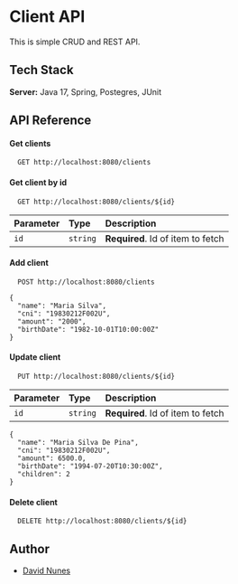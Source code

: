 # Client API

This is simple CRUD and REST API.

## Tech Stack

**Server:** Java 17, Spring, Postegres, JUnit

## API Reference

#### Get clients

```http
  GET http://localhost:8080/clients
```

#### Get client by id

```http
  GET http://localhost:8080/clients/${id}
```

| Parameter | Type     | Description                       |
| :-------- | :------- | :-------------------------------- |
| `id`      | `string` | **Required**. Id of item to fetch |

#### Add client

```http
  POST http://localhost:8080/clients
```

```
{
  "name": "Maria Silva",
  "cni": "19830212F002U",
  "amount": "2000",
  "birthDate": "1982-10-01T10:00:00Z"
}
```

#### Update client
```http
  PUT http://localhost:8080/clients/${id}
```

| Parameter | Type     | Description                       |
| :-------- | :------- | :-------------------------------- |
| `id`      | `string` | **Required**. Id of item to fetch |

```
{
  "name": "Maria Silva De Pina",
  "cni": "19830212F002U",
  "amount": 6500.0,
  "birthDate": "1994-07-20T10:30:00Z",
  "children": 2
}
```
#### Delete client
```http
  DELETE http://localhost:8080/clients/${id}
```

## Author

- [David Nunes](https://www.github.com/Dnuns)
